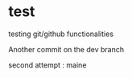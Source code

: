 # test
testing git/github functionalities

Another commit on the dev branch

second attempt : maine
